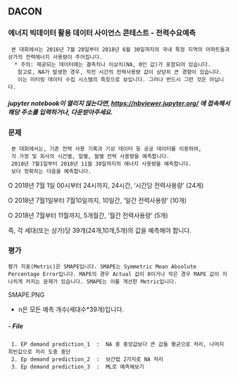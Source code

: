 ## DACON
### 에너지 빅데이터 활용 데이터 사이언스 콘테스트 - 전력수요예측
     본 대회에서는 2016년 7월 20일부터 2018년 6월 30일까지의 국내 특정 지역의 아파트들과 상가의 전력에너지 사용량이 주어집니다. 
      * 주의: 제공되는 데이터에는 결측치나 이상치(NA, 0인 값)가 포함되어 있습니다.
       참고로, NA가 발생한 경우, 직전 시간의 전력사용량 값이 상당히 큰 경향이 있습니다. 
       이는 미터링 데이터 수집 시스템의 특징으로 보입니다. 그러나 반드시 그런 것은 아닙니다.
##### jupyter notebook이 열리지 않는다면, https://nbviewer.jupyter.org/ 에 접속해서 해당 주소를 입력하거나, 다운받아주세요. 


### 문제
     본 대회에서는, 기존 전력 사용 기록과 기상 데이터 등 공공 데이터를 이용하여, 
     각 가정 및 회사의 시간별, 일별, 월별 전력 사용량을 예측합니다. 
     2018년 7월1일부터 2018년 11월 30일까지의 에너지 사용량을 예측합니다. 
     보다 정확히는 다음을 예측합니다.

 O 2018년 7월 1일 00시부터 24시까지, 24시간, ‘시간당 전력사용량’ (24게)

 O 2018년 7월1일부터 7월10일까지, 10일간, ‘일간 전력사용량’ (10개)

 O 2018년 7월부터 11월까지, 5개월간, ‘월간 전력사용량’ (5개)

즉, 각 세대(또는 상가)당 39개(24개,10개,5개)의 값을 예측해야 합니다.

### 평가
    평가 지표(Metric)은 SMAPE입니다. SMAPE는 Symmetric Mean Absolute Percentage Error입니다. MAPE의 경우 Actual 값이 0이거나 작은 경우 MAPE 값이 지나치게 커지는 문제가 있습니다. SMAPE는 이를 개선한 Metric입니다.

SMAPE.PNG

*  n은 모든 예측 개수(세대수*39개)입니다.


##### - File
     1. EP demand prediction_1  :  NA 중 중앙값보다 큰 값들 평균으로 처리, 나머지 최빈값으로 처리 도중 중단
     2. Ep demand prediction_2  :  보간법 2가지로 NA 처리
     3. Ep demand prediction_3  :  ML로 예측해보기
